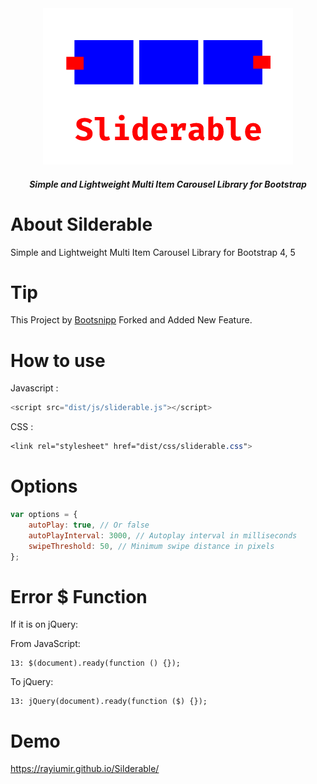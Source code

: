 <div align="center">
<a href="https://github.com/Rayiumir/Silderable" target="_blank">
<img src="https://raw.githubusercontent.com/Rayiumir/Silderable/main/logos/Sliderable.png" width="400" alt="Sliderable">
</a>
<h5 align="center"> Simple and Lightweight Multi Item Carousel Library for Bootstrap </h5>
</div>

# About Silderable

Simple and Lightweight Multi Item Carousel Library for Bootstrap 4, 5 

# Tip

This Project by <a href="https://bootsnipp.com/snippets/9kBZp">Bootsnipp</a> Forked and Added New Feature.

# How to use

Javascript :

```javascript
<script src="dist/js/sliderable.js"></script>
```

CSS :

```css
<link rel="stylesheet" href="dist/css/sliderable.css">
```

# Options

```javascript
var options = {
    autoPlay: true, // Or false
    autoPlayInterval: 3000, // Autoplay interval in milliseconds
    swipeThreshold: 50, // Minimum swipe distance in pixels
};
```

# Error $ Function

If it is on jQuery:

From JavaScript:

```
13: $(document).ready(function () {});

```

To jQuery:

```
13: jQuery(document).ready(function ($) {});
```

# Demo

https://rayiumir.github.io/Silderable/
